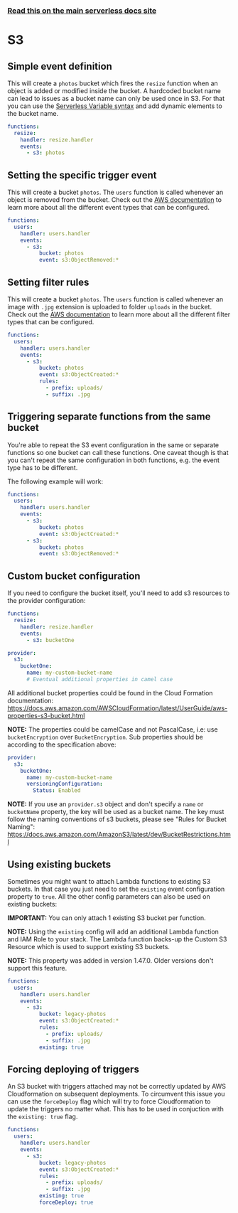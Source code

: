 <!--
title: Serverless Framework - AWS Lambda Events - S3
description: Setting up AWS S3 Events with AWS Lambda via the Serverless Framework
short_title: S3
keywords:
  [
    'Serverless',
    'Framework',
    'AWS',
    'Lambda',
    'Events',
    'AWS S3 Events',
    'Serverless AWS Lambda Events',
    'Serverless Framework',
    'AWS Lambda S3 Integration',
    'AWS Lambda Event Sources',
    'AWS S3 Lambda Trigger',
    'AWS Lambda Event Types',
  ]
-->

<!-- DOCS-SITE-LINK:START automatically generated  -->

### [Read this on the main serverless docs site](https://www.serverless.com/framework/docs/providers/aws/events/s3)

<!-- DOCS-SITE-LINK:END -->

# S3

## Simple event definition

This will create a `photos` bucket which fires the `resize` function when an object is added or modified inside the bucket. A hardcoded bucket name can lead to issues as a bucket name can only be used once in S3. For that you can use the [Serverless Variable syntax](../../../guides/variables/env-vars.md) and add dynamic elements to the bucket name.

```yaml
functions:
  resize:
    handler: resize.handler
    events:
      - s3: photos
```

## Setting the specific trigger event

This will create a bucket `photos`. The `users` function is called whenever an object is removed from the bucket. Check out the [AWS documentation](http://docs.aws.amazon.com/AmazonS3/latest/dev/NotificationHowTo.html#notification-how-to-event-types-and-destinations) to learn more about all the different event types that can be configured.

```yaml
functions:
  users:
    handler: users.handler
    events:
      - s3:
          bucket: photos
          event: s3:ObjectRemoved:*
```

## Setting filter rules

This will create a bucket `photos`. The `users` function is called whenever an image with `.jpg` extension is uploaded to folder `uploads` in the bucket. Check out the [AWS documentation](http://docs.aws.amazon.com/AmazonS3/latest/dev/NotificationHowTo.html#notification-how-to-filtering) to learn more about all the different filter types that can be configured.

```yaml
functions:
  users:
    handler: users.handler
    events:
      - s3:
          bucket: photos
          event: s3:ObjectCreated:*
          rules:
            - prefix: uploads/
            - suffix: .jpg
```

## Triggering separate functions from the same bucket

You're able to repeat the S3 event configuration in the same or separate functions so one bucket can call these functions. One caveat though is that you can't repeat the same configuration in both functions, e.g. the event type has to be different.

The following example will work:

```yaml
functions:
  users:
    handler: users.handler
    events:
      - s3:
          bucket: photos
          event: s3:ObjectCreated:*
      - s3:
          bucket: photos
          event: s3:ObjectRemoved:*
```

## Custom bucket configuration

If you need to configure the bucket itself, you'll need to add s3 resources to the provider configuration:

```yaml
functions:
  resize:
    handler: resize.handler
    events:
      - s3: bucketOne

provider:
  s3:
    bucketOne:
      name: my-custom-bucket-name
      # Eventual additional properties in camel case
```

All additional bucket properties could be found in the Cloud Formation documentation: https://docs.aws.amazon.com/AWSCloudFormation/latest/UserGuide/aws-properties-s3-bucket.html

**NOTE:** The properties could be camelCase and not PascalCase, i.e: use `bucketEncryption` over `BucketEncryption`. Sub properties should be according to the specification above:

```yml
provider:
  s3:
    bucketOne:
      name: my-custom-bucket-name
      versioningConfiguration:
        Status: Enabled
```

**NOTE:** If you use an `provider.s3` object and don't specify a `name` or `bucketName` property, the key will be used as a bucket name. The key must follow the naming conventions of s3 buckets, please see "Rules for Bucket Naming": https://docs.aws.amazon.com/AmazonS3/latest/dev/BucketRestrictions.html

## Using existing buckets

Sometimes you might want to attach Lambda functions to existing S3 buckets. In that case you just need to set the `existing` event configuration property to `true`. All the other config parameters can also be used on existing buckets:

**IMPORTANT:** You can only attach 1 existing S3 bucket per function.

**NOTE:** Using the `existing` config will add an additional Lambda function and IAM Role to your stack. The Lambda function backs-up the Custom S3 Resource which is used to support existing S3 buckets.

**NOTE:** This property was added in version 1.47.0. Older versions don't support this feature.

```yaml
functions:
  users:
    handler: users.handler
    events:
      - s3:
          bucket: legacy-photos
          event: s3:ObjectCreated:*
          rules:
            - prefix: uploads/
            - suffix: .jpg
          existing: true
```

## Forcing deploying of triggers

An S3 bucket with triggers attached may not be correctly updated by AWS Cloudformation on subsequent deployments. To circumvent this issue you can use the `forceDeploy` flag which will try to force Cloudformation to update the triggers no matter what. This has to be used in conjuction with the `existing: true` flag.

```yml
functions:
  users:
    handler: users.handler
    events:
      - s3:
          bucket: legacy-photos
          event: s3:ObjectCreated:*
          rules:
            - prefix: uploads/
            - suffix: .jpg
          existing: true
          forceDeploy: true
```

